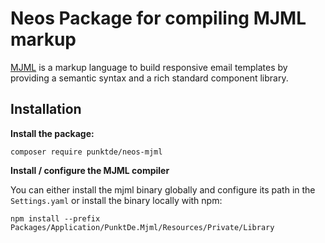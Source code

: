 # Neos Package for compiling MJML markup

[MJML](https://mjml.io/) is a markup language to build responsive email templates by providing a semantic syntax and a rich standard component library. 

## Installation

**Install the package:**

	composer require punktde/neos-mjml

**Install / configure the MJML compiler**

You can either install the mjml binary globally and configure its path in the `Settings.yaml` or install the binary locally with npm:

	npm install --prefix Packages/Application/PunktDe.Mjml/Resources/Private/Library
